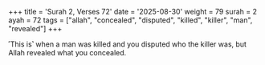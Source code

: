 +++
title = 'Surah 2, Verses 72'
date = '2025-08-30'
weight = 79
surah = 2
ayah = 72
tags = ["allah", "concealed", "disputed", "killed", "killer", "man", "revealed"]
+++

˹This is˺ when a man was killed and you disputed who the killer was, but Allah revealed what you concealed.